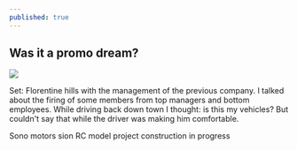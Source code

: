 ```yaml
---
published: true
---
```

## Was it a promo dream?

![]({{site.baseurl}}/images/solar.jpg)

Set: Florentine hills with the management of the previous company.
I talked about the firing of some members from top managers and bottom employees.
While driving back down town I thought: is this my vehicles?
But couldn't say that while the driver was making him comfortable.

Sono motors sion RC model project construction in progress
